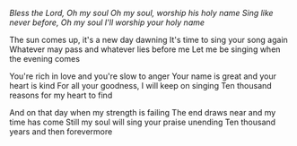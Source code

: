 _Bless the Lord, Oh my soul
Oh my soul, worship his holy name
Sing like never before, Oh my soul
I&#39;ll worship your holy name_

The sun comes up, it&#39;s a new day dawning
It&#39;s time to sing your song again
Whatever may pass and whatever lies before me
Let me be singing when the evening comes

You&#39;re rich in love and you&#39;re slow to anger
Your name is great and your heart is kind
For all your goodness, I will keep on singing
Ten thousand reasons for my heart to find

And on that day when my strength is failing
The end draws near and my time has come
Still my soul will sing your praise unending
Ten thousand years and then forevermore

